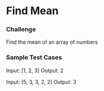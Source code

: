 # Find Mean

### Challenge

Find the mean of an array of numbers

### Sample Test Cases

Input: [1, 2, 3]
Output: 2

Input: [5, 3, 3, 2, 2]
Output: 3
